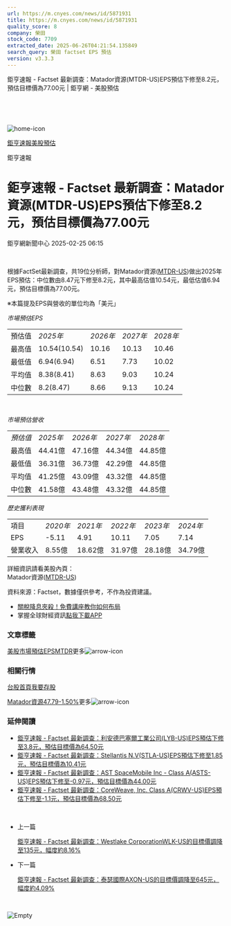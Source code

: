 ```yaml
---
url: https://m.cnyes.com/news/id/5871931
title: https://m.cnyes.com/news/id/5871931
quality_score: 8
company: 榮田
stock_code: 7709
extracted_date: 2025-06-26T04:21:54.135849
search_query: 榮田 factset EPS 預估
version: v3.3.3
---
```


鉅亨速報 - Factset 最新調查：Matador資源(MTDR-US)EPS預估下修至8.2元，預估目標價為77.00元 | 鉅亨網 - 美股預估

‌

‌

![home-icon](/assets/icons/breadCrumb/symbol-icon-home.svg)

[鉅亨速報](/news/cat/anue_live)[美股預估](/news/cat/us_forecast)

鉅亨速報

# 鉅亨速報 - Factset 最新調查：Matador資源(MTDR-US)EPS預估下修至8.2元，預估目標價為77.00元

鉅亨網新聞中心 2025-02-25 06:15

‌

根據FactSet最新調查，共19位分析師，對Matador資源([MTDR-US](https://invest.cnyes.com/usstock/detail/MTDR))做出2025年EPS預估：中位數由8.47元下修至8.2元，其中最高估值10.54元，最低估值6.94元，預估目標價為77.00元。

※本篇提及EPS與營收的單位均為「美元」

*市場預估EPS*

|  |  |  |  |  |
| --- | --- | --- | --- | --- |
| 預估值 | *2025年* | *2026年* | *2027年* | *2028年* |
| 最高值 | 10.54(10.54) | 10.16 | 10.13 | 10.46 |
| 最低值 | 6.94(6.94) | 6.51 | 7.73 | 10.02 |
| 平均值 | 8.38(8.41) | 8.63 | 9.03 | 10.24 |
| 中位數 | 8.2(8.47) | 8.66 | 9.13 | 10.24 |

‌

*市場預估營收*

|  |  |  |  |  |
| --- | --- | --- | --- | --- |
| *預估值* | *2025年* | *2026年* | *2027年* | *2028年* |
| 最高值 | 44.41億 | 47.16億 | 44.34億 | 44.85億 |
| 最低值 | 36.31億 | 36.73億 | 42.29億 | 44.85億 |
| 平均值 | 41.25億 | 43.09億 | 43.32億 | 44.85億 |
| 中位數 | 41.58億 | 43.48億 | 43.32億 | 44.85億 |

*歷史獲利表現*

|  |  |  |  |  |  |
| --- | --- | --- | --- | --- | --- |
| 項目 | *2020年* | *2021年* | *2022年* | *2023年* | *2024年* |
| EPS | -5.11 | 4.91 | 10.11 | 7.05 | 7.14 |
| 營業收入 | 8.55億 | 18.62億 | 31.97億 | 28.18億 | 34.79億 |

詳細資訊請看美股內頁：  
Matador資源([MTDR-US](https://invest.cnyes.com/usstock/detail/MTDR))

資料來源：Factset，數據僅供參考，不作為投資建議。

* [關稅降息夾殺！免費講座教你如何布局](https://events.cnyes.com/rsc2025H2-35584?utm_source=anue&utm_medium=usstocks_end)
* 掌握全球財經資訊[點我下載APP](http://www.cnyes.com/app/?utm_source=mweb&utm_medium=HamMenuBanner&utm_campaign=fixed&utm_content=entr)

### 文章標籤

[美股](https://news.cnyes.com/tag/美股 "美股")[市場預估](https://news.cnyes.com/tag/市場預估 "市場預估")[EPS](https://news.cnyes.com/tag/EPS "EPS")[MTDR](https://news.cnyes.com/tag/MTDR "MTDR")更多![arrow-icon](/assets/icons/arrows/arrow-down.svg)

### 相關行情

[台股首頁](https://www.cnyes.com/twstock)[我要存股](https://supr.link/8OHaU)

[Matador資源47.79-1.50%](https://invest.cnyes.com/usstock/detail/MTDR)更多![arrow-icon](/assets/icons/arrows/arrow-down.svg)

### 延伸閱讀

* [鉅亨速報 - Factset 最新調查：利安德巴塞爾工業公司(LYB-US)EPS預估下修至3.8元，預估目標價為64.50元](/news/id/6038732)
* [鉅亨速報 - Factset 最新調查：Stellantis N.V(STLA-US)EPS預估下修至1.85元，預估目標價為10.41元](/news/id/6038700)
* [鉅亨速報 - Factset 最新調查：AST SpaceMobile Inc - Class A(ASTS-US)EPS預估下修至-0.97元，預估目標價為44.00元](/news/id/6038639)
* [鉅亨速報 - Factset 最新調查：CoreWeave, Inc. Class A(CRWV-US)EPS預估下修至-1.1元，預估目標價為68.50元](/news/id/6038638)

‌

* 上一篇

  [鉅亨速報 - Factset 最新調查：Westlake CorporationWLK-US的目標價調降至135元，幅度約8.16%](/news/id/5873448)
* 下一篇

  [鉅亨速報 - Factset 最新調查：泰瑟國際AXON-US的目標價調降至645元，幅度約4.09%](/news/id/5871907)

‌

![Empty](/assets/icons/skeleton/empty-image.svg)

‌